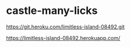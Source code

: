# castle-many-licks


https://git.heroku.com/limitless-island-08492.git

https://limitless-island-08492.herokuapp.com/